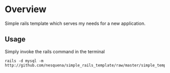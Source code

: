 Overview
========

Simple rails template which serves my needs for a new application.

Usage
------

Simply invoke the rails command in the terminal

    rails -d mysql -m http://github.com/nesquena/simple_rails_template/raw/master/simple_template.rb
    